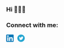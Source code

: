 ### Hi 👋👋👋

### Connect with me:

<div padding="10px" style="display: flex">

<a href="https://www.linkedin.com/in/siguenzajohneric" target="_blank">    
<img src="assets/linkedin.png" width="20px" height="20px" style="font-size: 25px; padding-right: 10px"></i>
</a>

<a href="https://twitter.com/thisdotEric" target="_blank">    
<img src="assets/twitter.png" width="20px" height="20px" style="font-size: 25px; padding-right: 10px"></i>
</a>
</div>

<!--
[![GitHub Streak](https://github-readme-streak-stats.herokuapp.com/?user=thisdotEric&theme=soft-green)](https://git.io/streak-stats)


[![Top Langs](https://github-readme-stats.vercel.app/api/top-langs/?username=thisdotEric&layout=compact&langs_count=8&theme=dracula)](https://github.com/thisdotEric)

-->
